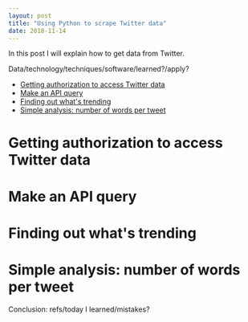 ```yaml
---
layout: post
title: "Using Python to scrape Twitter data"
date: 2018-11-14
---
```


In this post I will explain how to get data from Twitter.

Data/technology/techniques/software/learned?/apply?

- [Getting authorization to access Twitter data](#heading-1)
- [Make an API query](#heading-2)
- [Finding out what's trending](#heading-3)
- [Simple analysis: number of words per tweet](#heading-4)
<!-- toc -->

# Getting authorization to access Twitter data

# Make an API query

# Finding out what's trending

# Simple analysis: number of words per tweet

Conclusion: refs/today I learned/mistakes?
